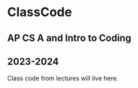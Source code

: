 # ClassCode
 
## AP CS A and Intro to Coding 

## 2023-2024

Class code from lectures will live here.